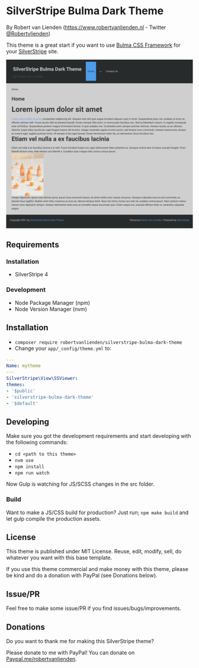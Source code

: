 # SilverStripe Bulma Dark Theme
By Robert van Lienden (https://www.robertvanlienden.nl - Twitter [@Robertvlienden](https://www.twitter.com/robertvlienden))

This theme is a great start if you want to use [Bulma CSS Framework](https://bulma.io/) for your [SilverStripe](https://silverstripe.org) site.

![Screenshot SilverStripe Bulma Dark Theme](screenshots/img_1.png "Screenshot")

## Requirements

### Installation
- SilverStripe 4

### Development
- Node Package Manager (npm)
- Node Version Manager (nvm)

## Installation

- `composer require robertvanlienden/silverstripe-bulma-dark-theme`
- Change your `app/_config/theme.yml` to:
```yaml
---
Name: mytheme
---
SilverStripe\View\SSViewer:
themes:
- '$public'
- 'silverstripe-bulma-dark-theme'
- '$default'

```

## Developing

Make sure you got the development requirements and start developing with the following commands:

- `cd <path to this theme>`
- `nvm use`
- `npm install`
- `npm run watch`

Now Gulp is watching for JS/SCSS changes in the src folder.

### Build

Want to make a JS/CSS build for production? Just run;
`npm make build` and let gulp compile the production assets.

## License

This theme is published under MIT License.
Reuse, edit, modify, sell, do whatever you want with this base template.

If you use this theme commercial and make money with this theme, please be kind and do a donation with PayPal (see Donations below).

## Issue/PR

Feel free to make some issue/PR if you find issues/bugs/improvements.

## Donations

Do you want to thank me for making this SilverStripe theme?

Please donate to me with PayPal! You can donate on [Paypal.me/robertvanlienden](http://paypal.me/robertvanlienden).
